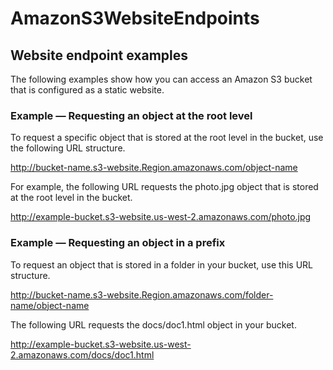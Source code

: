 # AmazonS3WebsiteEndpoints


## Website endpoint examples
The following examples show how you can access an Amazon S3 bucket that is configured as a static website.

### Example — Requesting an object at the root level

To request a specific object that is stored at the root level in the bucket, use the following URL structure.

http://bucket-name.s3-website.Region.amazonaws.com/object-name

For example, the following URL requests the photo.jpg object that is stored at the root level in the bucket.

http://example-bucket.s3-website.us-west-2.amazonaws.com/photo.jpg


### Example — Requesting an object in a prefix

To request an object that is stored in a folder in your bucket, use this URL structure.

http://bucket-name.s3-website.Region.amazonaws.com/folder-name/object-name

The following URL requests the docs/doc1.html object in your bucket.

http://example-bucket.s3-website.us-west-2.amazonaws.com/docs/doc1.html
